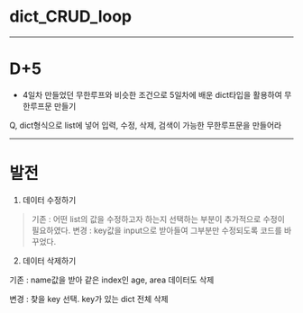 # dict_CRUD_loop
---
# D+5
* 4일차 만들었던 무한루프와 비슷한 조건으로 5일차에 배운 dict타입을 활용하여 무한루프문 만들기

 Q, dict형식으로 list에 넣어 입력, 수정, 삭제, 검색이 가능한 무한루프문을 만들어라

---
# 발전
1. 데이터 수정하기

>기존 : 어떤 list의 값을 수정하고자 하는지 선택하는 부분이 추가적으로 수정이 필요하였다.
변경 : key값을 input으로 받아들여 그부분만 수정되도록 코드를 바꾸었다.


2. 데이터 삭제하기

기존 : name값을 받아 같은 index인 age, area 데이터도 삭제

변경 : 찾을 key 선택. key가 있는 dict 전체 삭제
